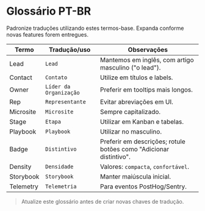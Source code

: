 # Glossário PT-BR

Padronize traduções utilizando estes termos-base. Expanda conforme novas features forem entregues.

| Termo | Tradução/uso | Observações |
|-------|--------------|-------------|
| Lead | `Lead` | Mantemos em inglês, com artigo masculino ("o lead"). |
| Contact | `Contato` | Utilize em títulos e labels. |
| Owner | `Líder da Organização` | Preferir em tooltips mais longos. |
| Rep | `Representante` | Evitar abreviações em UI. |
| Microsite | `Microsite` | Sempre capitalizado. |
| Stage | `Etapa` | Utilizar em Kanban e tabelas. |
| Playbook | `Playbook` | Utilizar no masculino. |
| Badge | `Distintivo` | Preferir em descrições; rotule botões como "Adicionar distintivo". |
| Density | `Densidade` | Valores: `compacta`, `confortável`. |
| Storybook | `Storybook` | Manter maiúscula inicial. |
| Telemetry | `Telemetria` | Para eventos PostHog/Sentry. |

> Atualize este glossário antes de criar novas chaves de tradução.

